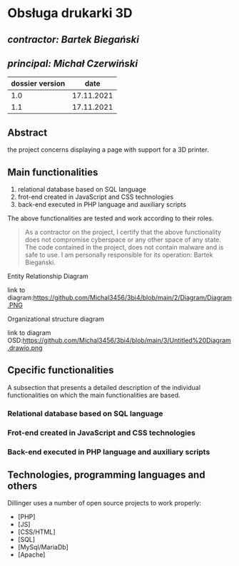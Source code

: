 # Obsługa drukarki 3D

## _contractor: Bartek Biegański_
## _principal: Michał Czerwiński_


| dossier version | date |
| ------ | ------ |
| 1.0 | 17.11.2021 |
| 1.1 | 17.11.2021 |
## Abstract 
the project concerns displaying a page with support for a 3D printer.

## Main functionalities
1. relational database based on SQL language
1. frot-end created in JavaScript and CSS technologies
1. back-end executed in PHP language and auxiliary scripts

The above functionalities are tested and work according to their roles.

> As a contractor on the project, I certify that the above functionality 
> does not compromise cyberspace or any other space of any state. 
> The code contained in the project, does not contain malware and is safe to use. 
> I am personally responsible for its operation: Bartek Biegański.
  
  
  Entity Relationship Diagram

link to diagram:https://github.com/Michal3456/3bi4/blob/main/2/Diagram/Diagram.PNG

Organizational structure diagram

link to diagram OSD:https://github.com/Michal3456/3bi4/blob/main/3/Untitled%20Diagram.drawio.png 

## Cpecific functionalities

A subsection that presents a detailed description of the individual functionalities on which the main functionalities are based.

### Relational database based on SQL language

### Frot-end created in JavaScript and CSS technologies

### Back-end executed in PHP language and auxiliary scripts

## Technologies, programming languages and others

Dillinger uses a number of open source projects to work properly:

- [PHP]
- [JS]
- [CSS/HTML]
- [SQL]
- [MySql/MariaDb]
- [Apache]
